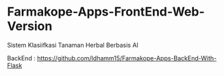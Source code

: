 # Farmakope-Apps-FrontEnd-Web-Version
Sistem Klasiifkasi Tanaman Herbal Berbasis AI

BackEnd : https://github.com/Idhamm15/Farmakope-Apps-BackEnd-With-Flask
